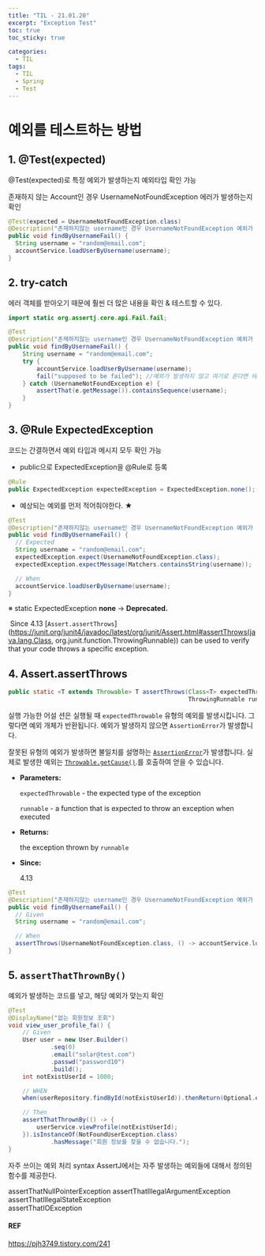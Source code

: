 ```yaml
---
title: "TIL - 21.01.20"
excerpt: "Exception Test"
toc: true
toc_sticky: true

categories:
  - TIL
tags:
  - TIL
  - Spring
  - Test
---
```


# 예외를 테스트하는 방법

## 1. @Test(expected)

@Test(expected)로 특정 예외가 발생하는지 예외타입 확인 가능

존재하지 않는 Account인 경우 UsernameNotFoundException 에러가 발생하는지 확인

```java
@Test(expected = UsernameNotFoundException.class)
@Description("존재하지않는 username인 경우 UsernameNotFoundException 예외가 발생")
public void findByUsernameFail() {
  String username = "random@email.com";
  accountService.loadUserByUsername(username);
}
```



## 2. try-catch

에러 객체를 받아오기 때문에 훨씬 더 많은 내용을 확인 & 테스트할 수 있다.

```java
import static org.assertj.core.api.Fail.fail;

@Test
@Description("존재하지않는 username인 경우 UsernameNotFoundException 예외가 발생")
public void findByUsernameFail() {
    String username = "random@email.com";
    try {
        accountService.loadUserByUsername(username);
        fail("supposed to be failed"); //예외가 발생하지 않고 여기로 온다면 테스트 실패임을 명시적으로 알려줌
    } catch (UsernameNotFoundException e) {
        assertThat(e.getMessage()).containsSequence(username);
    }
}
```



## 3. @Rule ExpectedException

코드는 간결하면서 예외 타입과 메시지 모두 확인 가능

* public으로 ExpectedException을 @Rule로 등록

```java
@Rule
public ExpectedException expectedException = ExpectedException.none();
```

* 예상되는 예외를 먼저 적어줘야한다. ★ 

```java
@Test
@Description("존재하지않는 username인 경우 UsernameNotFoundException 예외가 발생")
public void findByUsernameFail() {
  // Expected
  String username = "random@email.com";
  expectedException.expect(UsernameNotFoundException.class);
  expectedException.expectMessage(Matchers.containsString(username));

  // When
  accountService.loadUserByUsername(username);
}
```

※ static ExpectedException **none** → **Deprecated.** 

​	Since 4.13 [`Assert.assertThrows`](https://junit.org/junit4/javadoc/latest/org/junit/Assert.html#assertThrows(java.lang.Class, org.junit.function.ThrowingRunnable)) can be used to verify that your code throws a specific exception.

## 4. Assert.assertThrows

```java
public static <T extends Throwable> T assertThrows(Class<T> expectedThrowable,
                                                   ThrowingRunnable runnable)
```

실행 가능한 어설 션은 실행될 때 `expectedThrowable` 유형의 예외를 발생시킵니다. 그렇다면 예외 개체가 반환됩니다. 예외가 발생하지 않으면 `AssertionError`가 발생합니다.

잘못된 유형의 예외가 발생하면 불일치를 설명하는 [`AssertionError`](http://docs.oracle.com/javase/1.5.0/docs/api/java/lang/AssertionError.html?is-external=true)가 발생합니다. 실제로 발생한 예외는  [`Throwable.getCause()`](http://docs.oracle.com/javase/1.5.0/docs/api/java/lang/Throwable.html?is-external=true#getCause()).를 호출하여 얻을 수 있습니다.

- **Parameters:**

  `expectedThrowable` - the expected type of the exception

  `runnable` - a function that is expected to throw an exception when executed

- **Returns:**

  the exception thrown by `runnable`

- **Since:**

  4.13

```java
@Test
@Description("존재하지않는 username인 경우 UsernameNotFoundException 예외가 발생")
public void findByUsernameFail() {
  // Given
  String username = "random@email.com";

  // When
  assertThrows(UsernameNotFoundException.class, () -> accountService.loadUserByUsername(username));
}
```


## 5. `assertThatThrownBy()`

예외가 발생하는 코드를 넣고, 해당 예외가 맞는지 확인

```java
@Test
@DisplayName("없는 회원정보 조회")
void view_user_profile_fa() {
    // Given
    User user = new User.Builder()
            .seq(0)
            .email("solar@test.com")
            .passwd("password10")
            .build();
    int notExistUserId = 1000;

    // WHEN
    when(userRepository.findById(notExistUserId)).thenReturn(Optional.empty());

    // Then
    assertThatThrownBy(() -> {
        userService.viewProfile(notExistUserId);
    }).isInstanceOf(NotFoundUserException.class)
            .hasMessage("회원 정보를 찾을 수 없습니다.");
}
```

자주 쓰이는 예외 처리 syntax
AssertJ에서는 자주 발생하는 예외들에 대해서 정의된 함수를 제공한다.

assertThatNullPointerException
assertThatIllegalArgumentException
assertThatIllegalStateException  
assertThatIOException


#### REF
https://pjh3749.tistory.com/241

